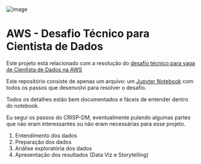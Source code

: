 ![image](https://repository-images.githubusercontent.com/356979740/b7a6f6f2-5693-4166-8406-94bdd0840ccb)

# AWS - Desafio Técnico para Cientista de Dados

Este projeto está relacionado com a resolução do [desafio técnico para vaga de Cientista de Dados na AWS](https://drive.google.com/file/d/1AtyrHz1EDsjwxtt_oPAo4DLCqOfrRlfm/view?usp=sharing)

Este repositório consiste de apenas um arquivo: um [Jupyter Notebook](https://github.com/alexkeila/baires_dev_desafio_tecnico/blob/main/BairesDev%20-%20Desafio%20t%C3%A9cnico.ipynb) com todos os passos que desenvolvi para resolver o desafio.

Todos os detalhes estão bem documentados e fáceis de entender dentro do notebook.

Eu segui os passos do CRISP-DM, eventualmente pulando algumas partes que não eram interessantes ou não eram necessárias para esse projeto.

1. Entendimento dos dados
2. Preparação dos dados
3. Análise exploratória dos dados
4. Apresentação dos resultados (Data Viz e Storytelling)


